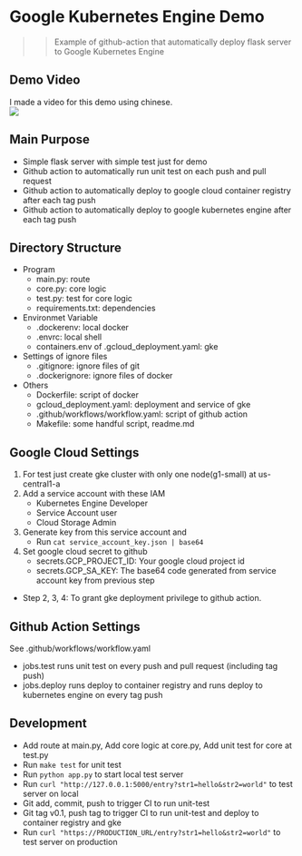 # Google Kubernetes Engine Demo
>> Example of github-action that automatically deploy flask server to Google Kubernetes Engine

## Demo Video
I made a video for this demo using chinese.  
[![](https://img.youtube.com/vi/9GWNVZB5jZw/0.jpg)](https://www.youtube.com/watch?v=9GWNVZB5jZw "")

## Main Purpose
* Simple flask server with simple test just for demo
* Github action to automatically run unit test on each push and pull request
* Github action to automatically deploy to google cloud container registry after each tag push
* Github action to automatically deploy to google kubernetes engine after each tag push

## Directory Structure
* Program
    + main.py: route
    + core.py: core logic
    + test.py: test for core logic
    + requirements.txt: dependencies
* Environmet Variable
    + .dockerenv: local docker
    + .envrc: local shell
    + containers.env of .gcloud_deployment.yaml: gke
* Settings of ignore files
    + .gitignore: ignore files of git
    + .dockerignore: ignore files of docker
* Others
    + Dockerfile: script of docker
    + gcloud_deployment.yaml: deployment and service of gke
    + .github/workflows/workflow.yaml: script of github action
    + Makefile: some handful script, readme.md

## Google Cloud Settings
1. For test just create gke cluster with only one node(g1-small) at us-central1-a
2. Add a service account with these IAM
    + Kubernetes Engine Developer
    + Service Account user
    + Cloud Storage Admin
3. Generate key from this service account and
    + Run `cat service_account_key.json | base64`
4. Set google cloud secret to github
    + secrets.GCP_PROJECT_ID: Your google cloud project id
    + secrets.GCP_SA_KEY: The base64 code generated from service account key from previous step
* Step 2, 3, 4: To grant gke deployment privilege to github action.

## Github Action Settings
See .github/workflows/workflow.yaml
* jobs.test runs unit test on every push and pull request (including tag push)
* jobs.deploy runs deploy to container registry and runs deploy to kubernetes engine on every tag push

## Development
* Add route at main.py, Add core logic at core.py, Add unit test for core at test.py
* Run `make test` for unit test
* Run `python app.py` to start local test server
* Run `curl "http://127.0.0.1:5000/entry?str1=hello&str2=world"` to test server on local 
* Git add, commit, push to trigger CI to run unit-test
* Git tag v0.1, push tag to trigger CI to run unit-test and deploy to container registry and gke
* Run `curl "https://PRODUCTION_URL/entry?str1=hello&str2=world"` to test server on production
